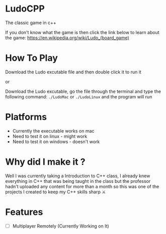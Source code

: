 # LudoCPP

The classic game in c++

If you don't know what the game is then click the link below to learn about the game:
https://en.wikipedia.org/wiki/Ludo_(board_game)


# How To Play 
Download the Ludo excutable file and then double click it to run it

or 

Download the Ludo excutable, go the file through the terminal and type the following command:
`./LudoMac` or `./LudoLinux` and the program will run

# Platforms
* Currently the executable works on mac
* Need to test it on linux - might work
* Need to test it on windows - doesn't work

# Why did I make it ?
Well I was currently taking a Introduction to C++ class, I already knew everything in C++ that was being taught in the class but the professor hadn't uploaded any content for more than a month so this was one of the projects I created to keep my C++ skills sharp ⚔️

# Features
- [ ] Multiplayer Remotely (Currently Working on It)